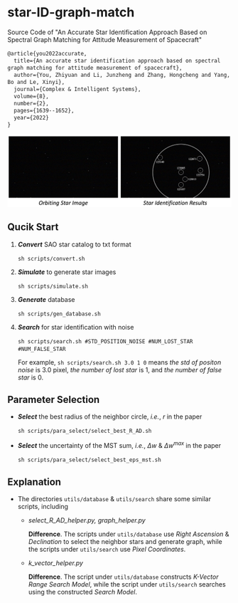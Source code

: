 # star-ID-graph-match
Source Code of "An Accurate Star Identification Approach Based on Spectral Graph Matching for Attitude Measurement of Spacecraft"

```
@article{you2022accurate,
  title={An accurate star identification approach based on spectral graph matching for attitude measurement of spacecraft},
  author={You, Zhiyuan and Li, Junzheng and Zhang, Hongcheng and Yang, Bo and Le, Xinyi},
  journal={Complex & Intelligent Systems},
  volume={8},
  number={2},
  pages={1639--1652},
  year={2022}
}
```
![Image text](docs/star-ID.jpg)


## Qucik Start

1. ***Convert*** SAO star catalog to txt format 

    `sh scripts/convert.sh`

2. ***Simulate*** to generate star images

    `sh scripts/simulate.sh`

3. ***Generate*** database

    `sh scripts/gen_database.sh`

4. ***Search*** for star identification with noise

    `sh scripts/search.sh #STD_POSITION_NOISE #NUM_LOST_STAR #NUM_FALSE_STAR`

    For example, `sh scripts/search.sh 3.0 1 0` means *the std of positon noise* is 3.0 pixel, *the number of lost star* is 1, and *the number of false star* is 0.

## Parameter Selection

- ***Select*** the best radius of the neighbor circle, *i.e.*, $r$ in the paper

  `sh scripts/para_select/select_best_R_AD.sh`

- ***Select*** the uncertainty of the MST sum, *i.e.*, $\Delta w$ & $\Delta w^{max}$ in the paper

  `sh scripts/para_select/select_best_eps_mst.sh`

## Explanation

- The directories `utils/database` & `utils/search` share some similar scripts, including
  
  - *select_R_AD_helper.py, graph_helper.py*
  
    **Difference**. The scripts under `utils/database` use *Right Ascension* & *Declination* to select the neighbor stars and generate graph, while the scripts under `utils/search` use *Pixel Coordinates*. 

  - *k_vector_helper.py*
  
    **Difference**. The script under `utils/database` constructs *K-Vector Range Search Model*, while the script under `utils/search` searches using the constructed *Search Model*. 
